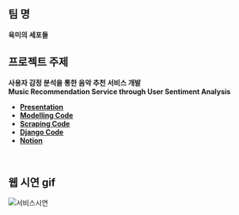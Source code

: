 ## 팀 명
**육미의 세포들**

## 프로젝트 주제 
**사용자 감정 분석을 통한 음악 추천 서비스 개발**   
**Music Recommendation Service through User Sentiment Analysis**  

- [**Presentation**](https://github.com/sihyeon3523/Six_of_cells/blob/main/Team06_presentation.pdf)  <br>
- [**Modelling Code**](https://github.com/sihyeon3523/Six_of_cells/tree/modeling) <br>
- [**Scraping Code**](https://github.com/sihyeon3523/Six_of_cells/tree/scraping)  <br>
- [**Django Code**](https://github.com/sihyeon3523/Six_of_cells/tree/django)  <br>
- [**Notion**](https://concrete-monkey-d21.notion.site/FINAL-PROJECT-6247e1e8364d4e3e884ba97bfcf716e0)  <br>

<br>

## 웹 시연 gif
![서비스시연](https://user-images.githubusercontent.com/49083528/171119984-838423f7-8f67-410a-90e4-52daec915c83.gif)

<br>

